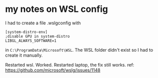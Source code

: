 # my notes on WSL config

I had to create a file .wslgconfig with
```config
[system-distro-env]
;disable GPU in system-distro
LIBGL_ALWAYS_SOFTWARE=1
```
in `C:\ProgramData\Microsoft\WSL`.
The WSL folder didn't exist so I had to create it manually.

Restarted wsl. Worked.
Restarted laptop, the fix still works.
ref: https://github.com/microsoft/wslg/issues/1148 


